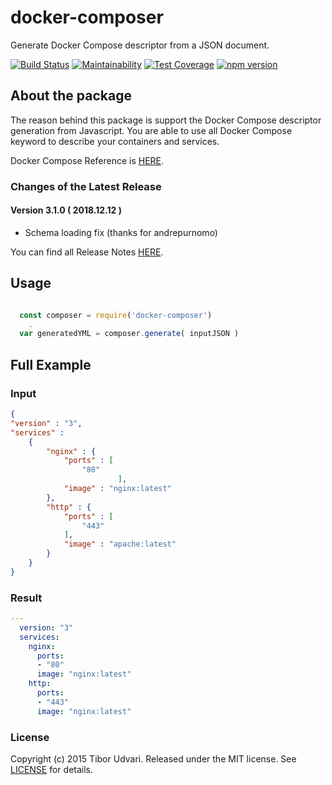 # docker-composer

Generate Docker Compose descriptor from a JSON document.

[![Build Status](https://travis-ci.org/tudvari/docker-composer.svg?branch=master)](https://travis-ci.org/tudvari/docker-composer) [![Maintainability](https://api.codeclimate.com/v1/badges/2e96e00e821ec94a629a/maintainability)](https://codeclimate.com/github/tudvari/composer/maintainability) [![Test Coverage](https://api.codeclimate.com/v1/badges/2e96e00e821ec94a629a/test_coverage)](https://codeclimate.com/github/tudvari/composer/test_coverage) [![npm version](https://badge.fury.io/js/docker-composer.svg)](https://badge.fury.io/js/docker-composer)

## About the package

The reason behind this package is support the Docker Compose descriptor generation from Javascript. You are able to use all Docker Compose keyword to describe your containers and services.


Docker Compose Reference is [HERE](https://docs.docker.com/compose/compose-file/).

###  Changes of the Latest Release

#### Version 3.1.0 ( 2018.12.12 )
- Schema loading fix (thanks for andrepurnomo)

You can find all Release Notes [HERE](https://github.com/tudvari/docker-composer/blob/master/ReleaseNotes.md).

## Usage

```javascript

  const composer = require('docker-composer')
    .
  var generatedYML = composer.generate( inputJSON )
```

## Full Example

### Input

```json
{
"version" : "3",
"services" :
    {
        "nginx" : {
            "ports" : [
                "80"
                        ],
            "image" : "nginx:latest"
        },
        "http" : {
            "ports" : [
                "443"
            ],
            "image" : "apache:latest"
        }
    }
}
```
### Result
```yml
---
  version: "3"
  services:
    nginx:
      ports:
      - "80"
      image: "nginx:latest"
    http:
      ports:
      - "443"
      image: "nginx:latest"
```

### License

Copyright (c) 2015 Tibor Udvari. Released under the MIT license. See [LICENSE](https://github.com/tudvari/docker-composer/blob/master/LICENSE) for details.


